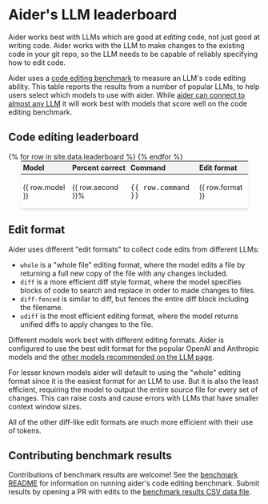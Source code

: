 
# Aider's LLM leaderboard

Aider works best with LLMs which are good at *editing* code, not just good at writing
code.
Aider works with the LLM to make changes to the existing code in your git repo,
so the LLM needs to be capable of reliably specifying how to edit code.

Aider uses a
[code editing benchmark](https://aider.chat/docs/benchmarks.html#the-benchmark)
to measure an LLM's code editing ability.
This table reports the results from a number of popular LLMs,
to help users select which models to use with aider.
While [aider can connect to almost any LLM](https://aider.chat/docs/llms.html)
it will work best with models that score well on the code editing benchmark.

## Code editing leaderboard

<table style="width: 90%; max-width: 800px; margin: auto; border-collapse: collapse; box-shadow: 0 2px 4px rgba(0,0,0,0.1); font-size: 14px;">
  <thead style="background-color: #f2f2f2;">
    <tr>
      <th style="padding: 4px; text-align: left;">Model</th>
      <th style="padding: 4px; text-align: left;">Percent correct</th>
      <th style="padding: 4px; text-align: left;">Command</th>
      <th style="padding: 4px; text-align: left;">Edit format</th>
    </tr>
  </thead>
  <tbody>
    {% for row in site.data.leaderboard %}
      <tr style="border-bottom: 1px solid #ddd;">
        <td style="padding: 4px;">{{ row.model }}</td>
        <td style="padding: 4px;">{{ row.second }}%</td>
        <td style="padding: 4px;"><pre style="overflow-x: auto; white-space: pre-wrap;">{{ row.command }}</pre></td>
        <td style="padding: 4px;">{{ row.format }}</td>
      </tr>
    {% endfor %}
  </tbody>
</table>


## Edit format


Aider uses different "edit formats" to collect code edits from different LLMs:

- `whole` is a "whole file" editing format, where the model edits a file by returning a full new copy of the file with any changes included.
- `diff` is a more efficient diff style format, where the model specifies blocks of code to search and replace in order to made changes to files.
- `diff-fenced` is similar to diff, but fences the entire diff block including the filename.
- `udiff` is the most efficient editing format, where the model returns unified diffs to apply changes to the file.

Different models work best with different editing formats.
Aider is configured to use the best edit format for the popular OpenAI and Anthropic models
and the [other models recommended on the LLM page](https://aider.chat/docs/llms.html).

For lesser known models aider will default to using the "whole" editing format
since it is the easiest format for an LLM to use.
But it is also the least efficient, requiring the model to output the
entire source file for every set of changes.
This can raise costs and cause errors with LLMs that have smaller
context window sizes.

All of the other diff-like edit formats are much more efficient with their use of tokens.


## Contributing benchmark results

Contributions of benchmark results are welcome!
See the
[benchmark README]()
for information on running aider's code editing benchmark.
Submit results by opening a PR with edits to the
[benchmark results CSV data file](https://github.com/paul-gauthier/aider/blob/main/_data/leaderboard.csv).
